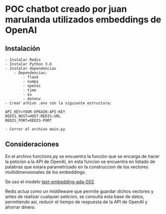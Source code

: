 # POC chatbot creado por juan marulanda utilizados embeddings de OpenAI

## Instalación
    - Instalar Redis
    - Instalar Python 3.6
    - Instalar dependencias
        - Dependencias:
            - flask
            - numpy
            - openai
            - time
            - os
            - dotenv
    - Crear arhivo .env con la siguiente estructura:
```
API_KEY=YOUR-OPEAIN-API-KEY
REDIS_HOST=HOST-REDIS-URL
REDIS_PORT=REDIS-PORT
```
    - Correr el archivo main.py

## Consideraciones
En el archivo functions.py se encuentra la función que se encarga de hacer la petición a la API de OpenAI, 
en esta funcion se encuentra en listado de palabras que estara parametrizado en la construccion de los vectores
multidimensionales de los embeddings.

Se uso el modelo [text-embedding-ada-002](https://platform.openai.com/docs/guides/embeddings/what-are-embeddings).

Redis actua como un middleware que permite guardar dichos vectores y antes de realizar cualquier peticion, se
consulta esta base de datos, permitiendo asi, reducir el tiempo de respuesta de la API de OpenAI y ahorrar dinero.